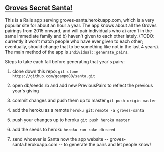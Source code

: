 ## [Groves Secret Santa!](http://groves-santa.herokuapp.com)
This is a Rails app serving groves-santa.herokuapp.com, which is a very popular site for about an hour a year. The app knows about all the Groves pairings from 2015 onward, and will pair individuals who a) aren't in the same immediate family and b) haven't given to each other lately. (TODO: currently it won't match people who have ever given to each other; eventually, should change that to be something like not in the last 4 years). The main method of the app is `Individual::generate_pairs`.

Steps to take each fall before generating that year's pairs:

1) clone down this repo: `git clone https://github.com/gcampo88/santa.git`

2) open db/seeds.rb and add new PreviousPairs to reflect the previous year's giving

3) commit changes and push them up to master `git push origin master`

4) add the heroku as a remote `heroku git:remote -a groves-santa`

5) push your changes up to heroku `git push heroku master`

6) add the seeds to heroku `heroku run rake db:seed`

7) send whoever is Santa now the app website -- groves-santa.herokuapp.com -- to generate the pairs and let people know!
